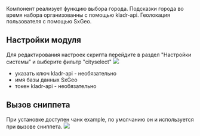 Компонент реализует функцию выбора города. Подсказки города во время набора организованны с помощью kladr-api. Геолокация пользователя с помощью SxGeo.

## Настройки модуля
Для редактирования настроек скрипта перейдите в раздел "Настройки системы" и выберите фильтр "cityselect"
[![](https://file.modx.pro/files/a/d/9/ad9bb66a4c426a1ff3e686273d447abds.jpg)](https://file.modx.pro/files/a/d/9/ad9bb66a4c426a1ff3e686273d447abd.png)
* указать ключ kladr-api - необязательно
* имя базы данных SxGeo
* токен kladr-api - необязательно

## Вызов сниппета
При установке доступен чанк example, по умолчанию он и используется при вызове сниппета.
[![](https://file.modx.pro/files/a/d/6/ad67eed388799117fe0f03a034320120s.jpg)](https://file.modx.pro/files/a/d/6/ad67eed388799117fe0f03a034320120.png)
